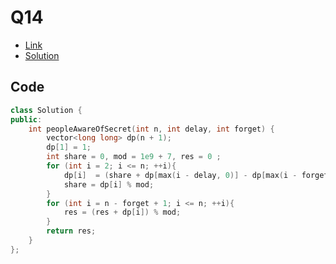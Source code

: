 # Q14

- [Link](https://leetcode.com/problems/number-of-people-aware-of-a-secret/)
- [Solution](https://leetcode.com/problems/number-of-people-aware-of-a-secret/submissions/881871105/)

## Code

```cpp
class Solution {
public:
    int peopleAwareOfSecret(int n, int delay, int forget) {
        vector<long long> dp(n + 1);
        dp[1] = 1;
        int share = 0, mod = 1e9 + 7, res = 0 ;
        for (int i = 2; i <= n; ++i){
            dp[i]  = (share + dp[max(i - delay, 0)] - dp[max(i - forget, 0)] + mod) % mod;
            share = dp[i] % mod;
        }
        for (int i = n - forget + 1; i <= n; ++i){
            res = (res + dp[i]) % mod;
        }
        return res;
    }
};
```